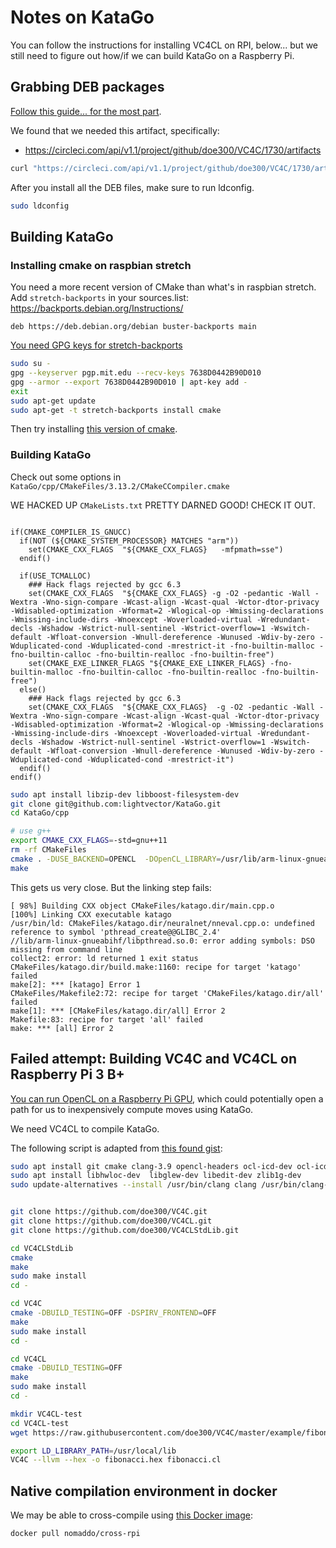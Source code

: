 # Notes on KataGo

You can follow the instructions for installing VC4CL on RPI, below... but we still need to figure out how/if we can build KataGo on a Raspberry Pi.

## Grabbing DEB packages

[Follow this guide... for the most part](https://github.com/doe300/VC4CL/wiki/How-to-get).

We found that we needed this artifact, specifically:

- https://circleci.com/api/v1.1/project/github/doe300/VC4C/1730/artifacts

```sh
curl "https://circleci.com/api/v1.1/project/github/doe300/VC4C/1730/artifacts" --output /tmp/dump
```

After you install all the DEB files, make sure to run ldconfig.

```sh
sudo ldconfig
```

## Building KataGo

### Installing cmake on raspbian stretch

You need a more recent version of CMake than what's in raspbian stretch.  Add `stretch-backports` in your sources.list: https://backports.debian.org/Instructions/

```text
deb https://deb.debian.org/debian buster-backports main
```

[You need GPG keys for stretch-backports](https://rolfje.wordpress.com/2017/06/09/installing-gpg-keys-for-debian-backports/)

```sh
sudo su -
gpg --keyserver pgp.mit.edu --recv-keys 7638D0442B90D010 
gpg --armor --export 7638D0442B90D010 | apt-key add -
exit
sudo apt-get update
sudo apt-get -t stretch-backports install cmake
```

Then try installing [this version of cmake](https://packages.debian.org/stretch-backports/cmake).

### Building KataGo

Check out some options in `KataGo/cpp/CMakeFiles/3.13.2/CMakeCCompiler.cmake `

WE HACKED UP `CMakeLists.txt` PRETTY DARNED GOOD!  CHECK IT OUT.

```text

if(CMAKE_COMPILER_IS_GNUCC)
  if(NOT (${CMAKE_SYSTEM_PROCESSOR} MATCHES "arm"))
    set(CMAKE_CXX_FLAGS  "${CMAKE_CXX_FLAGS}   -mfpmath=sse")
  endif()

  if(USE_TCMALLOC)
    ### Hack flags rejected by gcc 6.3
    set(CMAKE_CXX_FLAGS  "${CMAKE_CXX_FLAGS} -g -O2 -pedantic -Wall -Wextra -Wno-sign-compare -Wcast-align -Wcast-qual -Wctor-dtor-privacy -Wdisabled-optimization -Wformat=2 -Wlogical-op -Wmissing-declarations -Wmissing-include-dirs -Wnoexcept -Woverloaded-virtual -Wredundant-decls -Wshadow -Wstrict-null-sentinel -Wstrict-overflow=1 -Wswitch-default -Wfloat-conversion -Wnull-dereference -Wunused -Wdiv-by-zero -Wduplicated-cond -Wduplicated-cond -mrestrict-it -fno-builtin-malloc -fno-builtin-calloc -fno-builtin-realloc -fno-builtin-free")
    set(CMAKE_EXE_LINKER_FLAGS "${CMAKE_EXE_LINKER_FLAGS} -fno-builtin-malloc -fno-builtin-calloc -fno-builtin-realloc -fno-builtin-free")
  else()
    ### Hack flags rejected by gcc 6.3
    set(CMAKE_CXX_FLAGS  "${CMAKE_CXX_FLAGS}  -g -O2 -pedantic -Wall -Wextra -Wno-sign-compare -Wcast-align -Wcast-qual -Wctor-dtor-privacy -Wdisabled-optimization -Wformat=2 -Wlogical-op -Wmissing-declarations -Wmissing-include-dirs -Wnoexcept -Woverloaded-virtual -Wredundant-decls -Wshadow -Wstrict-null-sentinel -Wstrict-overflow=1 -Wswitch-default -Wfloat-conversion -Wnull-dereference -Wunused -Wdiv-by-zero -Wduplicated-cond -Wduplicated-cond -mrestrict-it")
  endif()
endif()
```

```sh
sudo apt install libzip-dev libboost-filesystem-dev
git clone git@github.com:lightvector/KataGo.git
cd KataGo/cpp

# use g++
export CMAKE_CXX_FLAGS=-std=gnu++11 
rm -rf CMakeFiles
cmake . -DUSE_BACKEND=OPENCL  -DOpenCL_LIBRARY=/usr/lib/arm-linux-gnueabihf/libOpenCL.so -DZLIB_LIBRARY=/usr/lib/arm-linux-gnueabihf/libz.so -DBOOST_LIBRARYDIR=/usr/lib/arm-linux-gnueabihf/ -DCMAKE_C_COMPILER=/usr/bin/gcc -DCMAKE_CXX_COMPILER=/usr/bin/g++ -DCMAKE_C_COMPILER_ID=gnu -DCMAKE_CXX_COMPILER_ID=gnu -DUSE_TCMALLOC=0
make
```

This gets us very close.  But the linking step fails:
```text
[ 98%] Building CXX object CMakeFiles/katago.dir/main.cpp.o
[100%] Linking CXX executable katago
/usr/bin/ld: CMakeFiles/katago.dir/neuralnet/nneval.cpp.o: undefined reference to symbol 'pthread_create@@GLIBC_2.4'
//lib/arm-linux-gnueabihf/libpthread.so.0: error adding symbols: DSO missing from command line
collect2: error: ld returned 1 exit status
CMakeFiles/katago.dir/build.make:1160: recipe for target 'katago' failed
make[2]: *** [katago] Error 1
CMakeFiles/Makefile2:72: recipe for target 'CMakeFiles/katago.dir/all' failed
make[1]: *** [CMakeFiles/katago.dir/all] Error 2
Makefile:83: recipe for target 'all' failed
make: *** [all] Error 2
```


## Failed attempt: Building VC4C and VC4CL on Raspberry Pi 3 B+ 

[You can run OpenCL on a Raspberry Pi GPU](https://hackaday.com/2019/01/24/running-opencl-on-a-raspberry-pi-gpu/), which could potentially open a path for us to inexpensively compute moves using KataGo.

We need VC4CL to compile KataGo.

The following script is adapted from [this found gist](https://gist.github.com/senshu/671ecb1e68729c5e1a897c62251e00cf):

```sh
sudo apt install git cmake clang-3.9 opencl-headers ocl-icd-dev ocl-icd-opencl-dev
sudo apt install libhwloc-dev  libglew-dev libedit-dev zlib1g-dev
sudo update-alternatives --install /usr/bin/clang clang /usr/bin/clang-3.9 100


git clone https://github.com/doe300/VC4C.git
git clone https://github.com/doe300/VC4CL.git
git clone https://github.com/doe300/VC4CLStdLib.git  

cd VC4CLStdLib
cmake 
make
sudo make install
cd -

cd VC4C
cmake -DBUILD_TESTING=OFF -DSPIRV_FRONTEND=OFF 
make
sudo make install
cd -

cd VC4CL
cmake -DBUILD_TESTING=OFF 
make
sudo make install
cd -

mkdir VC4CL-test
cd VC4CL-test
wget https://raw.githubusercontent.com/doe300/VC4C/master/example/fibonacci.cl

export LD_LIBRARY_PATH=/usr/local/lib
VC4C --llvm --hex -o fibonacci.hex fibonacci.cl
```

## Native compilation environment in docker

We may be able to cross-compile using [this Docker image](https://hub.docker.com/r/nomaddo/cross-rpi/):

```sh
docker pull nomaddo/cross-rpi
```
